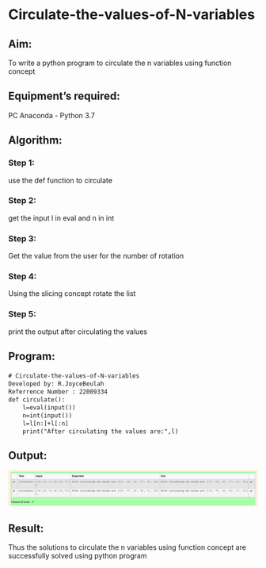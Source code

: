# Circulate-the-values-of-N-variables
## Aim:
To write a python program to circulate the n variables using function concept
## Equipment’s required:
PC
Anaconda - Python 3.7
## Algorithm: 
### Step 1: 
use the def function to circulate
### Step 2: 
get the input l in eval and n in int
### Step 3: 
Get the value from the user for the number of rotation
### Step 4: 
Using the slicing concept rotate the list
### Step 5: 
print the output after circulating the values
## Program:
```
# Circulate-the-values-of-N-variables
Developed by: R.JoyceBeulah
Referrence Number : 22009334
def circulate():
    l=eval(input())
    n=int(input())
    l=l[n:]+l[:n]
    print("After circulating the values are:",l)
```

## Output:
!["output"](/circulate%20output.png)

## Result:
Thus the solutions to circulate the n variables using function concept are successfully solved using python program
